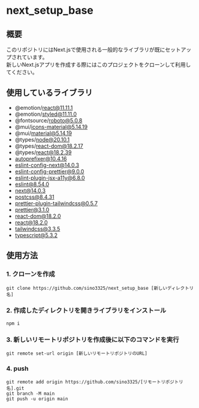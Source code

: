 # next_setup_base

## 概要

このリポジトリにはNext.jsで使用される一般的なライブラリが既にセットアップされています。  
新しいNext.jsアプリを作成する際にはこのプロジェクトをクローンして利用してください。

## 使用しているライブラリ

- @emotion/react@11.11.1
- @emotion/styled@11.11.0
- @fontsource/roboto@5.0.8
- @mui/icons-material@5.14.19
- @mui/material@5.14.19
- @types/node@20.10.1
- @types/react-dom@18.2.17
- @types/react@18.2.39
- autoprefixer@10.4.16
- eslint-config-next@14.0.3
- eslint-config-prettier@9.0.0
- eslint-plugin-jsx-a11y@6.8.0
- eslint@8.54.0
- next@14.0.3
- postcss@8.4.31
- prettier-plugin-tailwindcss@0.5.7
- prettier@3.1.0
- react-dom@18.2.0
- react@18.2.0
- tailwindcss@3.3.5
- typescript@5.3.2

## 使用方法

### 1. クローンを作成

```shell
git clone https://github.com/sino3325/next_setup_base [新しいディレクトリ名]
```

### 2. 作成したディレクトリを開きライブラリをインストール

```shell
npm i
```

### 3. 新しいリモートリポジトリを作成後に以下のコマンドを実行

```shell
git remote set-url origin [新しいリモートリポジトリのURL]
```

### 4. push

```shell
git remote add origin https://github.com/sino3325/[リモートリポジトリ名].git
git branch -M main
git push -u origin main
```
